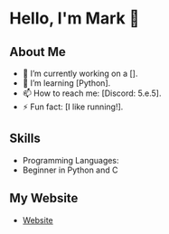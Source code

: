 # Hello, I'm Mark 👋

## About Me
- 🔭 I’m currently working on a [].
- 🌱 I’m learning [Python].
- 📫 How to reach me: [Discord: 5.e.5].
- ⚡ Fun fact: [I like running!].

## Skills
- Programming Languages:
- Beginner in Python and C

## My Website
- [Website](https://minka69.github.io/)

